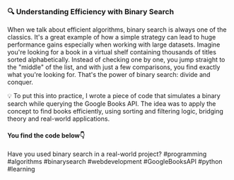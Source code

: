 ### 🔍 Understanding Efficiency with Binary Search
When we talk about efficient algorithms, binary search is always one of the classics. It's a great example of how a simple strategy can lead to huge performance gains especially when working with large datasets.
Imagine you're looking for a book in a virtual shelf containing thousands of titles sorted alphabetically. Instead of checking one by one, you jump straight to the "middle" of the list, and with just a few comparisons, you find exactly what you're looking for. That's the power of binary search: divide and conquer.

💡 To put this into practice, I wrote a piece of code that simulates a binary search while querying the Google Books API. The idea was to apply the concept to find books efficiently, using sorting and filtering logic, bridging theory and real-world applications.
#### You find the code below👇
Have you used binary search in a real-world project?
#programming #algorithms #binarysearch #webdevelopment #GoogleBooksAPI #python #learning
